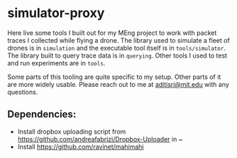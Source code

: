# simulator-proxy
Here live some tools I built out for my MEng project to work with packet traces I collected while flying a drone. The library used to simulate a fleet of drones is in ```simulation``` and the executable tool itself is in ```tools/simulator```. The library built to query trace data is in ```querying```. Other tools I used to test and run experiments are in ```tools```. 

Some parts of this tooling are quite specific to my setup. Other parts of it are more widely usable. Please reach out to me at aditisri@mit.edu with any questions. 

## Dependencies:
- Install dropbox uploading script from https://github.com/andreafabrizi/Dropbox-Uploader in ~
- Install https://github.com/ravinet/mahimahi


